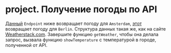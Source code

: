 # project. Получение погоды по API

[Данный](https://jsdemo-3f387-default-rtdb.europe-west1.firebasedatabase.app/weatherstack/amsterdam.json)
`Endpoint` ниже возвращает погоду для `Amsterdam`,
[этот](https://jsdemo-3f387-default-rtdb.europe-west1.firebasedatabase.app/weatherstack/berlin.json)
возвращает погоду для `Berlin`. Структура данных такая же, как на сайте
[Weatherstack.com](https://weatherstack.com/). Завершите функцию `getWeather`,
чтобы она делала запрос, вызвала функцию `showTemperature` с температурой в
городе, полученной от API.
